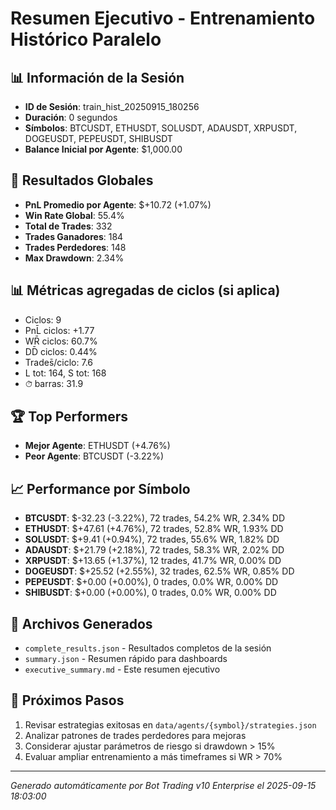 # Resumen Ejecutivo - Entrenamiento Histórico Paralelo

## 📊 Información de la Sesión
- **ID de Sesión**: train_hist_20250915_180256
- **Duración**: 0 segundos
- **Símbolos**: BTCUSDT, ETHUSDT, SOLUSDT, ADAUSDT, XRPUSDT, DOGEUSDT, PEPEUSDT, SHIBUSDT
- **Balance Inicial por Agente**: $1,000.00

## 🎯 Resultados Globales
- **PnL Promedio por Agente**: $+10.72 (+1.07%)
- **Win Rate Global**: 55.4%
- **Total de Trades**: 332
- **Trades Ganadores**: 184
- **Trades Perdedores**: 148
- **Max Drawdown**: 2.34%

## 📊 Métricas agregadas de ciclos (si aplica)
- Ciclos: 9
- PnL̄ ciclos: +1.77
- WR̄ ciclos: 60.7%
- DD̄ ciclos: 0.44%
- Trades̄/ciclo: 7.6
- L tot: 164, S tot: 168
- ⏱̄ barras: 31.9


## 🏆 Top Performers
- **Mejor Agente**: ETHUSDT (+4.76%)
- **Peor Agente**: BTCUSDT (-3.22%)

## 📈 Performance por Símbolo
- **BTCUSDT**: $-32.23 (-3.22%), 72 trades, 54.2% WR, 2.34% DD
- **ETHUSDT**: $+47.61 (+4.76%), 72 trades, 52.8% WR, 1.93% DD
- **SOLUSDT**: $+9.41 (+0.94%), 72 trades, 55.6% WR, 1.82% DD
- **ADAUSDT**: $+21.79 (+2.18%), 72 trades, 58.3% WR, 2.02% DD
- **XRPUSDT**: $+13.65 (+1.37%), 12 trades, 41.7% WR, 0.00% DD
- **DOGEUSDT**: $+25.52 (+2.55%), 32 trades, 62.5% WR, 0.85% DD
- **PEPEUSDT**: $+0.00 (+0.00%), 0 trades, 0.0% WR, 0.00% DD
- **SHIBUSDT**: $+0.00 (+0.00%), 0 trades, 0.0% WR, 0.00% DD

## 📁 Archivos Generados
- `complete_results.json` - Resultados completos de la sesión
- `summary.json` - Resumen rápido para dashboards
- `executive_summary.md` - Este resumen ejecutivo

## 🎯 Próximos Pasos
1. Revisar estrategias exitosas en `data/agents/{symbol}/strategies.json`
2. Analizar patrones de trades perdedores para mejoras
3. Considerar ajustar parámetros de riesgo si drawdown > 15%
4. Evaluar ampliar entrenamiento a más timeframes si WR > 70%

---
*Generado automáticamente por Bot Trading v10 Enterprise el 2025-09-15 18:03:00*
